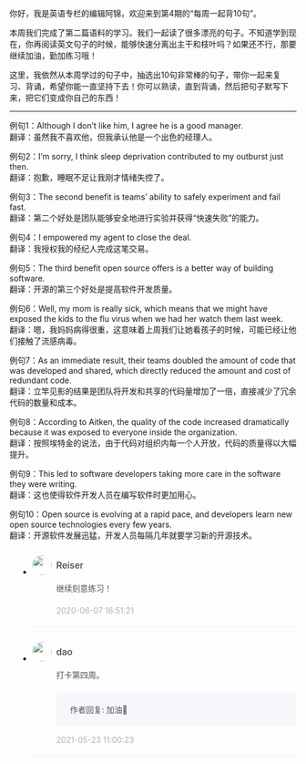 <p>你好，我是英语专栏的编辑阿锦，欢迎来到第4期的“每周一起背10句”。</p><p>本周我们完成了第二篇语料的学习。我们一起读了很多漂亮的句子。不知道学到现在，你再阅读英文句子的时候，能够快速分离出主干和枝叶吗？如果还不行，那要继续加油，勤加练习哦！</p><p>这里，我依然从本周学过的句子中，抽选出10句非常棒的句子，带你一起来复习、背诵，希望你能一直坚持下去！你可以熟读，直到背诵，然后把句子默写下来，把它们变成你自己的东西！</p><hr><p>例句1：Although I don’t like him, I agree he is a good manager.<br>
翻译：虽然我不喜欢他，但我承认他是一个出色的经理人。</p><p>例句2：I’m sorry, I think sleep deprivation contributed to my outburst just then.<br>
翻译：抱歉，睡眠不足让我刚才情绪失控了。</p><p>例句3：The second benefit is teams’ ability to safely experiment and fail fast.<br>
翻译：第二个好处是团队能够安全地进行实验并获得“快速失败”的能力。</p><p>例句4：I empowered my agent to close the deal.<br>
翻译：我授权我的经纪人完成这笔交易。</p><!-- [[[read_end]]] --><p>例句5：The third benefit open source offers is a better way of building software.<br>
翻译：开源的第三个好处是提高软件开发质量。</p><p>例句6：Well, my mom is really sick, which means that we might have exposed the kids to the flu virus when we had her watch them last week.<br>
翻译：嗯，我妈妈病得很重，这意味着上周我们让她看孩子的时候，可能已经让他们接触了流感病毒。</p><p>例句7：As an immediate result, their teams doubled the amount of code that was developed and shared, which directly reduced the amount and cost of redundant code.<br>
翻译：立竿见影的结果是团队将开发和共享的代码量增加了一倍，直接减少了冗余代码的数量和成本。</p><p>例句8：According to Aitken, the quality of the code increased dramatically because it was exposed to everyone inside the organization.<br>
翻译：按照埃特金的说法，由于代码对组织内每一个人开放，代码的质量得以大幅提升。</p><p>例句9：This led to software developers taking more care in the software they were writing.<br>
翻译：这也使得软件开发人员在编写软件时更加用心。</p><p>例句10：Open source is evolving at a rapid pace, and developers learn new open source technologies every few years.<br>
翻译：开源软件发展迅猛，开发人员每隔几年就要学习新的开源技术。</p>
<style>
    ul {
      list-style: none;
      display: block;
      list-style-type: disc;
      margin-block-start: 1em;
      margin-block-end: 1em;
      margin-inline-start: 0px;
      margin-inline-end: 0px;
      padding-inline-start: 40px;
    }
    li {
      display: list-item;
      text-align: -webkit-match-parent;
    }
    ._2sjJGcOH_0 {
      list-style-position: inside;
      width: 100%;
      display: -webkit-box;
      display: -ms-flexbox;
      display: flex;
      -webkit-box-orient: horizontal;
      -webkit-box-direction: normal;
      -ms-flex-direction: row;
      flex-direction: row;
      margin-top: 26px;
      border-bottom: 1px solid rgba(233,233,233,0.6);
    }
    ._2sjJGcOH_0 ._3FLYR4bF_0 {
      width: 34px;
      height: 34px;
      -ms-flex-negative: 0;
      flex-shrink: 0;
      border-radius: 50%;
    }
    ._2sjJGcOH_0 ._36ChpWj4_0 {
      margin-left: 0.5rem;
      -webkit-box-flex: 1;
      -ms-flex-positive: 1;
      flex-grow: 1;
      padding-bottom: 20px;
    }
    ._2sjJGcOH_0 ._36ChpWj4_0 ._2zFoi7sd_0 {
      font-size: 16px;
      color: #3d464d;
      font-weight: 500;
      -webkit-font-smoothing: antialiased;
      line-height: 34px;
    }
    ._2sjJGcOH_0 ._36ChpWj4_0 ._2_QraFYR_0 {
      margin-top: 12px;
      color: #505050;
      -webkit-font-smoothing: antialiased;
      font-size: 14px;
      font-weight: 400;
      white-space: normal;
      word-break: break-all;
      line-height: 24px;
    }
    ._2sjJGcOH_0 ._10o3OAxT_0 {
      margin-top: 18px;
      border-radius: 4px;
      background-color: #f6f7fb;
    }
    ._2sjJGcOH_0 ._3klNVc4Z_0 {
      display: -webkit-box;
      display: -ms-flexbox;
      display: flex;
      -webkit-box-orient: horizontal;
      -webkit-box-direction: normal;
      -ms-flex-direction: row;
      flex-direction: row;
      -webkit-box-pack: justify;
      -ms-flex-pack: justify;
      justify-content: space-between;
      -webkit-box-align: center;
      -ms-flex-align: center;
      align-items: center;
      margin-top: 15px;
    }
    ._2sjJGcOH_0 ._10o3OAxT_0 ._3KxQPN3V_0 {
      color: #505050;
      -webkit-font-smoothing: antialiased;
      font-size: 14px;
      font-weight: 400;
      white-space: normal;
      word-break: break-word;
      padding: 20px 20px 20px 24px;
    }
    ._2sjJGcOH_0 ._3klNVc4Z_0 {
      display: -webkit-box;
      display: -ms-flexbox;
      display: flex;
      -webkit-box-orient: horizontal;
      -webkit-box-direction: normal;
      -ms-flex-direction: row;
      flex-direction: row;
      -webkit-box-pack: justify;
      -ms-flex-pack: justify;
      justify-content: space-between;
      -webkit-box-align: center;
      -ms-flex-align: center;
      align-items: center;
      margin-top: 15px;
    }
    ._2sjJGcOH_0 ._3Hkula0k_0 {
      color: #b2b2b2;
      font-size: 14px;
    }
</style><ul><li>
<div class="_2sjJGcOH_0"><img src="https://static001.geekbang.org/account/avatar/00/10/75/8d/c6a2a048.jpg"
  class="_3FLYR4bF_0">
<div class="_36ChpWj4_0">
  <div class="_2zFoi7sd_0"><span>Reiser</span>
  </div>
  <div class="_2_QraFYR_0">继续刻意练习！</div>
  <div class="_10o3OAxT_0">
    
  </div>
  <div class="_3klNVc4Z_0">
    <div class="_3Hkula0k_0">2020-06-07 16:51:21</div>
  </div>
</div>
</div>
</li>
<li>
<div class="_2sjJGcOH_0"><img src="https://static001.geekbang.org/account/avatar/00/10/99/87/98ebb20e.jpg"
  class="_3FLYR4bF_0">
<div class="_36ChpWj4_0">
  <div class="_2zFoi7sd_0"><span>dao</span>
  </div>
  <div class="_2_QraFYR_0">打卡第四周。</div>
  <div class="_10o3OAxT_0">
    <p class="_3KxQPN3V_0">作者回复: 加油💪</p>
  </div>
  <div class="_3klNVc4Z_0">
    <div class="_3Hkula0k_0">2021-05-23 11:00:23</div>
  </div>
</div>
</div>
</li>
</ul>